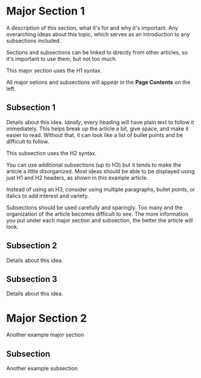<!-- TITLE: Article Template -->
<!-- SUBTITLE: A template for a simple article -->

# Major Section 1
A description of this section, what it's for and why it's important. Any overarching ideas about this topic, which serves as an introduction to any subsections included.

Sections and subsections can be linked to directly from other articles, so it's important to use them, but not too much.

This major section uses the H1 syntax.

All major setions and subsections will appear in the **Page Contents** on the left.

## Subsection 1
Details about this idea. *Ideally*, every heading will have plain text to follow it immediately. This helps break up the article a bit, give space, and make it easier to read. Without that, it can look like a list of bullet points and be difficult to follow.

This subsection uses the H2 syntax.

You can use additional subsections (up to H3) but it tends to make the article a little disorganized. Most ideas should be able to be displayed using just H1 and H2 headers, as shown in this example article.

Instead of using an H3, consider using multiple paragraphs, bullet points, or italics to add interest and variety.

Subsections should be used carefully and sparingly. Too many and the organization of the article becomes difficult to see. The more information you put under each major section and subsection, the better the article will look.

## Subsection 2
Details about this idea.

## Subsection 3
Details about this idea.

# Major Section 2
Another example major section

## Subsection
Another example subsection